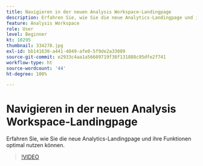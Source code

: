 ```yaml
---
title: Navigieren in der neuen Analysis Workspace-Landingpage
description: Erfahren Sie, wie Sie die neue Analytics-Landingpage und ihre Funktionen optimal nutzen können.
feature: Analysis Workspace
role: User
level: Beginner
kt: 10295
thumbnail: 334278.jpg
exl-id: bb141630-a441-4049-afe0-5f9de2a33089
source-git-commit: e2933c4aa1a56609719f38f131888c95dfe2f741
workflow-type: ht
source-wordcount: '44'
ht-degree: 100%

---
```


# Navigieren in der neuen Analysis Workspace-Landingpage

Erfahren Sie, wie Sie die neue Analytics-Landingpage und ihre Funktionen optimal nutzen können.

>[!VIDEO](https://video.tv.adobe.com/v/334278/?quality=12&learn=on)
